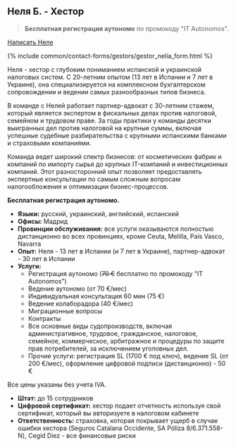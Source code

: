 <span id="неля-б" class="legacy-anchor"></span>
## Неля Б. - Хестор

> **Бесплатная регистрация аутономо** по промокоду "IT Autonomos".

<a href="#" class="btn-contact-specialist" onclick="contactGestorNelia(); return false;">Написать Неле</a>

{% include common/contact-forms/gestors/gestor_nelia_form.html %}

Неля - хестор с глубоким пониманием испанской и украинской налоговых систем. С 20-летним опытом (13 лет в Испании и 7 
лет в 
Украине), она специализируется на комплексном бухгалтерском сопровождении и ведении самых разнообразных типов бизнеса.

В команде с Нелей работает партнер-адвокат с 30-летним стажем, который является экспертом в фискальных делах против налоговой, семейном и трудовом праве. За годы практики у команды десятки выигранных дел против налоговой на крупные суммы, включая успешные судебные разбирательства с крупными испанскими банками и страховыми компаниями.

Команда ведет широкий спектр бизнесов: от косметических фабрик и компаний по импорту сырья до крупных IT-компаний и 
инвестиционных компаний. Этот разносторонний опыт позволяет предоставлять экспертные консультации по самым сложным вопросам налогообложения и оптимизации бизнес-процессов.

**Бесплатная регистрация аутономо.**

- **Языки:** русский, украинский, английский, испанский
- **Офисы:** Мадрид
- **Провинции обслуживания:** все услуги оказываются полностью дистанционно во всех провинциях, кроме Ceuta, Melilla,
  País Vasco, Navarra
- **Опыт:** Неля - 13 лет в Испании (и 7 лет в Украине), партнер-адвокат - 30 лет в Испании
- **Услуги:**
    - Регистрация аутономо (<s>70 €</s> бесплатно по промокоду "IT Autonomos")
    - Ведение аутономо (от 70 €/мес)
    - Индивидуальная консультация 60 мин (75 €)
    - Ведение колаборадора (40 €/мес)
    - Миграционные вопросы
    - Контракты
    - Все основные виды судопроизводств, включая административное, трудовое, гражданское, налоговое, семейное, 
      коммерческое, арбитражное и процедуры по защите прав потребителей, за исключением уголовных дел.
    - Прочие услуги: регистрация SL (1700 € под ключ), ведение SL (от 200 €/мес), оформление цифровой подписи (дистанционно) - 50 €

Все цены указаны без учета IVA.

- **Штат:** до 15 сотрудников
- **Цифровой сертификат:** хестор подает отчетность используя свой сертификат, который вы авторизуете в налоговом кабинете
- **Ответственность:** страховка, которая покрывает ущерб в случае ошибки хестора (Seguros Catalana Occidente, SA Póliza 8/6.371.558-N), Cegid Diez - все финансовые риски
